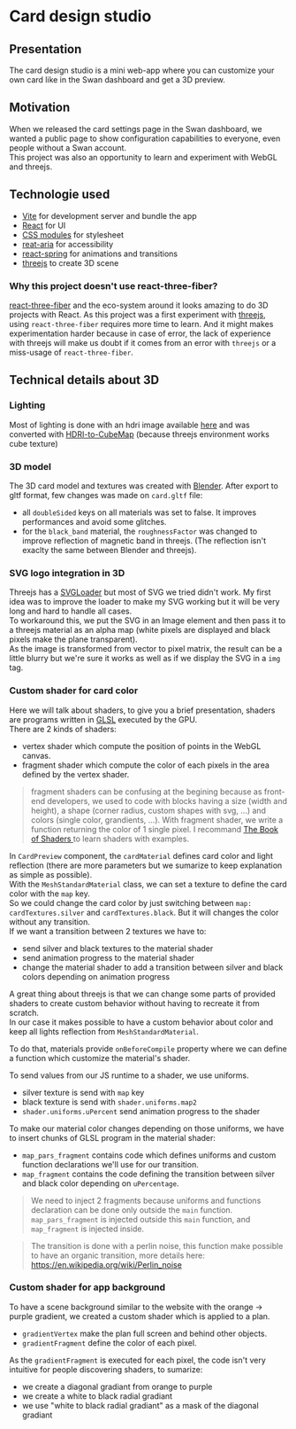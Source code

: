 # Card design studio

## Presentation

The card design studio is a mini web-app where you can customize your own card like in the Swan dashboard and get a 3D preview.

## Motivation

When we released the card settings page in the Swan dashboard, we wanted a public page to show configuration capabilities to everyone, even people without a Swan account.  
This project was also an opportunity to learn and experiment with WebGL and threejs.

## Technologie used

- [Vite](https://vitejs.dev/) for development server and bundle the app
- [React](https://reactjs.org/) for UI
- [CSS modules](https://github.com/css-modules/css-modules) for stylesheet
- [reat-aria](https://react-spectrum.adobe.com/react-aria/) for accessibility
- [react-spring](https://react-spring.io/) for animations and transitions
- [threejs](https://threejs.org/) to create 3D scene

### Why this project doesn't use react-three-fiber?
[react-three-fiber](https://github.com/pmndrs/react-three-fiber) and the eco-system around it looks amazing to do 3D projects with React. As this project was a first experiment with [threejs](https://threejs.org/), using `react-three-fiber` requires more time to learn. And it might makes experimentation harder because in case of error, the lack of experience with threejs will make us doubt if it comes from an error with `threejs` or a miss-usage of `react-three-fiber`.

## Technical details about 3D

### Lighting

Most of lighting is done with an hdri image available [here](https://hdrihaven.com/hdri/?h=adams_place_bridge) and was converted with [HDRI-to-CubeMap](https://matheowis.github.io/HDRI-to-CubeMap/) (because threejs environment works cube texture)

### 3D model

The 3D card model and textures was created with [Blender](https://www.blender.org/).
After export to gltf format, few changes was made on `card.gltf` file:
- all `doubleSided` keys on all materials was set to false. It improves performances and avoid some glitches.
- for the `black_band` material, the `roughnessFactor` was changed to improve reflection of magnetic band in threejs. (The reflection isn't exaclty the same between Blender and threejs).

### SVG logo integration in 3D

Threejs has a [SVGLoader](https://threejs.org/docs/#examples/en/loaders/SVGLoader) but most of SVG we tried didn't work. My first idea was to improve the loader to make my SVG working but it will be very long and hard to handle all cases.  
To workaround this, we put the SVG in an Image element and then pass it to a threejs material as an alpha map (white pixels are displayed and black pixels make the plane transparent).  
As the image is transformed from vector to pixel matrix, the result can be a little blurry but we're sure it works as well as if we display the SVG in a `img` tag.

### Custom shader for card color

Here we will talk about shaders, to give you a brief presentation, shaders are programs written in [GLSL](https://en.wikipedia.org/wiki/OpenGL_Shading_Language) executed by the GPU.  
There are 2 kinds of shaders:
- vertex shader which compute the position of points in the WebGL canvas.
- fragment shader which compute the color of each pixels in the area defined by the vertex shader.

> fragment shaders can be confusing at the begining because as front-end developers, we used to code with blocks having a size (width and height), a shape (corner radius, custom shapes with svg, ...) and colors (single color, grandients, ...). With fragment shader, we write a function returning the color of 1 single pixel. I recommand [The Book of Shaders
](https://thebookofshaders.com/) to learn shaders with examples.

In `CardPreview` component, the `cardMaterial` defines card color and light reflection (there are more parameters but we sumarize to keep explanation as simple as possible).  
With the `MeshStandardMaterial` class, we can set a texture to define the card color with the `map` key.  
So we could change the card color by just switching between `map: cardTextures.silver` and `cardTextures.black`. But it will changes the color without any transition.  
If we want a transition between 2 textures we have to:
- send silver and black textures to the material shader
- send animation progress to the material shader
- change the material shader to add a transition between silver and black colors depending on animation progress

A great thing about threejs is that we can change some parts of provided shaders to create custom behavior without having to recreate it from scratch.  
In our case it makes possible to have a custom behavior about color and keep all lights reflection from `MeshStandardMaterial`.  

To do that, materials provide `onBeforeCompile` property where we can define a function which customize the material's shader.

To send values from our JS runtime to a shader, we use uniforms.
- silver texture is send with `map` key
- black texture is send with `shader.uniforms.map2`
- `shader.uniforms.uPercent` send animation progress to the shader

To make our material color changes depending on those uniforms, we have to insert chunks of GLSL program in the material shader:
- `map_pars_fragment` contains code which defines uniforms and custom function declarations we'll use for our transition.
- `map_fragment` contains the code defining the transition between silver and black color depending on `uPercentage`.

> We need to inject 2 fragments because uniforms and functions declaration can be done only outside the `main` function. `map_pars_fragment` is injected outside this `main` function, and `map_fragment` is injected inside.

> The transition is done with a perlin noise, this function make possible to have an organic transition, more details here: https://en.wikipedia.org/wiki/Perlin_noise

### Custom shader for app background

To have a scene background similar to the website with the orange -> purple gradient, we created a custom shader which is applied to a plan.  
- `gradientVertex` make the plan full screen and behind other objects.
- `gradientFragment` define the color of each pixel.

As the `gradientFragment` is executed for each pixel, the code isn't very intuitive for people discovering shaders, to sumarize:
- we create a diagonal gradiant from orange to purple
- we create a white to black radial gradiant
- we use "white to black radial gradiant" as a mask of the diagonal gradiant
